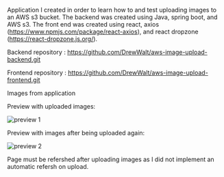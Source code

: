 Application I created in order to learn how to and test uploading images to an AWS s3 bucket.  The backend was created using Java, spring boot, and AWS s3.  The front end was created using react, axios (https://www.npmjs.com/package/react-axios), and react dropzone (https://react-dropzone.js.org/).

Backend repository : https://github.com/DrewWalt/aws-image-upload-backend.git

Frontend repository : https://github.com/DrewWalt/aws-image-upload-frontend.git

Images from application

Preview with uploaded images:


![preview 1](https://user-images.githubusercontent.com/80355247/192658060-0de022b8-aeb8-4fff-9de8-de40287d8ceb.PNG)


Preview with images after being uploaded again:

![preview 2](https://user-images.githubusercontent.com/80355247/192658083-a5d76381-42f1-4d51-a990-3c48c7197e33.PNG)


Page must be refershed after uploading images as I did not implement an automatic refersh on upload.
